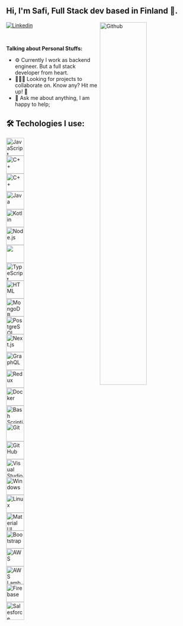 <!-- Your title -->
## Hi, I'm Safi, Full Stack dev based in Finland 🚀.

<!-- Your badges
You can use the website to generate badges: https://shields.io/
-->

<div>
<img width="50%" align="right" alt="Github" src="https://user-images.githubusercontent.com/82179767/180627310-f34c3f84-6ece-4471-988b-fdc275b09ebd.gif" />
</div>


[![Linkedin](https://img.shields.io/badge/-LinkedIn-blue?style=flat&logo=Linkedin&logoColor=white)](https://www.linkedin.com/in/alam-safiul/)


&nbsp;
<!-- Talking about you -->
**Talking about Personal Stuffs:**

<!-- Any image aligned to the right. Beware the width -->



- ⚙️ Currently I work as backend engineer. But a full stack developer from heart.
- 👨🏽‍💻 Looking for projects to collaborate on. Know any? Hit me up! 💬
- 💬 Ask me about anything, I am happy to help;




## 🛠️ Techologies I use:


<div  style="  width: 50px; "
 > 
  <!-- javascript logo -->
    <img src="https://img.icons8.com/color/48/000000/javascript.png" alt="JavaScript" align="left" width="48" height="48">
    <!-- c++ logo -->
    <img src="https://img.icons8.com/color/48/000000/c-plus-plus.png" alt="C++" align="left" width="48" height="48">
    <!-- python logo -->
    <img src="https://img.icons8.com/color/48/000000/python.png" alt="C++" align="left" width="48" height="48">
     <!-- java logo -->
    <img src="https://img.icons8.com/color/48/000000/java.png" alt="Java" align="left" width="48" height="48">
    <!-- kotlin logo -->
    <img src="https://img.icons8.com/color/48/000000/kotlin.png" alt="Kotlin" align="left" width="48" height="48">
     <!-- node logo -->
    <img src="https://img.icons8.com/color/48/000000/nodejs.png" alt="Node.js" align="left" width="48" height="48">
    <!-- react logo -->
    <img src="https://img.icons8.com/plasticine/344/react.png" align="left" width="48" height="48">
    <!-- typescript logo -->
    <img src="https://img.icons8.com/color/48/000000/typescript.png" alt="TypeScript" align="left" width="48" height="48">  
     <!-- html logo -->
    <img src="https://img.icons8.com/color/48/000000/html-5.png" alt="HTML" align="left" width="48" height="48">
    <!-- mongo db logo-->
    <img src="https://img.icons8.com/color/48/000000/mongodb.png" alt="MongoDB" align="left" width="48" height="48">
    <!-- postgresql logo-->
    <img src="https://img.icons8.com/color/48/000000/postgresql.png" alt="PostgreSQL" align="left" width="48" height="48">
    <!-- next js logo-->
    <img src="https://img.icons8.com/color/48/000000/nextjs.png" alt="Next.js" align="left" width="48" height="48">
    <!-- graphql logo-->
    <img src="https://img.icons8.com/color/48/000000/graphql.png" alt="GraphQL" align="left" width="48" height="48">
        <!-- redux logo-->
    <img src="https://img.icons8.com/color/48/000000/redux.png" alt="Redux" align="left" width="48" height="48">
    <!-- docker logo-->
    <img src="https://img.icons8.com/color/48/000000/docker.png" alt="Docker" align="left" width="48" height="48">
        <!-- docker logo-->
    <img src="https://img.icons8.com/color/48/000000/bash.png" alt="Bash Scripting" align="left" width="48" height="48">
    <!-- git logo-->
    <img src="https://img.icons8.com/color/48/000000/git.png" alt="Git" align="left" width="48" height="48">
    <!-- github logo-->
    <img src="https://img.icons8.com/color/48/000000/github.png" alt="GitHub" align="left" width="48" height="48">
    <!-- visual studio code logo-->
    <img src="https://img.icons8.com/color/344/visual-studio-code-2019.png" alt="Visual Studio Code" align="left" width="48" height="48">
    <!-- windows logo-->
    <img src="https://img.icons8.com/color/48/000000/windows-10.png" alt="Windows" align="left" width="48" height="48">
    <!-- linux logo-->
    <img src="https://img.icons8.com/color/48/000000/linux.png" alt="Linux" align="left" width="48" height="48">
    <!-- materialui logo-->
    <img src="https://img.icons8.com/color/48/000000/material-ui.png" alt="Material UI" align="left" width="48" height="48">
    <!-- bootstrap logo-->
    <img src="https://img.icons8.com/color/48/000000/bootstrap.png" alt="Bootstrap" align="left" width="48" height="48">
    <!-- aws logo -->
    <img src="https://img.icons8.com/color/48/000000/amazon-web-services.png" alt="AWS" align="left" width="48" height="48">
    <!-- aws lambda --->
    <img src="https://cdn.worldvectorlogo.com/logos/aws-lambda-1.svg" alt="AWS Lambda" align="left" width="48" height="48">
    <!-- firebase logo -->
    <img src="https://img.icons8.com/color/48/000000/firebase.png" alt="Firebase" align="left" width="48" height="48">
    <!-- salesforce logo -->
    <img src="https://img.icons8.com/color/48/000000/salesforce.png" alt="Salesforce" align="left" width="48" height="48">

</div>


<br/>

<!---
shamsch/shamsch is a ✨ special ✨ repository because its `README.md` (this file) appears on your GitHub profile.
You can click the Preview link to take a look at your changes.
--->

